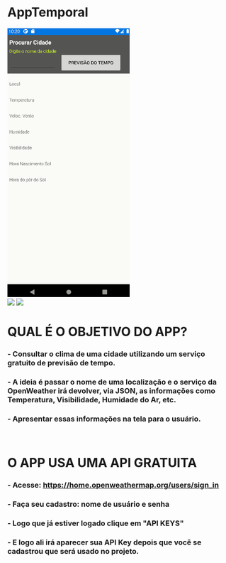 # AppTemporal

![Temp](https://github.com/PERNOCA1/AppTemporal/blob/master/AppTemporal/AppTemporal.Android/Assets/img/temp.gif) <br>
<img src="https://img.shields.io/badge/C%23-239120?style=for-the-badge&logo=c-sharp&logoColor=white"/>
<img src="https://img.shields.io/badge/Xamarin-3498DB?style=for-the-badge&logo=xamarin&logoColor=white"/>

# QUAL É O OBJETIVO DO APP?
### - Consultar o clima de uma cidade utilizando um serviço gratuito de previsão de tempo.
### - A ideia é passar o nome de uma localização e o serviço da OpenWeather irá devolver, via JSON, as informações como Temperatura, Visibilidade, Humidade do Ar, etc.
### - Apresentar essas informações na tela para o usuário.

<br>

# O APP USA UMA API GRATUITA
### - Acesse: https://home.openweathermap.org/users/sign_in
### - Faça seu cadastro: nome de usuário e senha
### - Logo que já estiver logado clique em "API KEYS"
### - E logo ali irá aparecer sua API Key depois que você se cadastrou que será usado no projeto.
